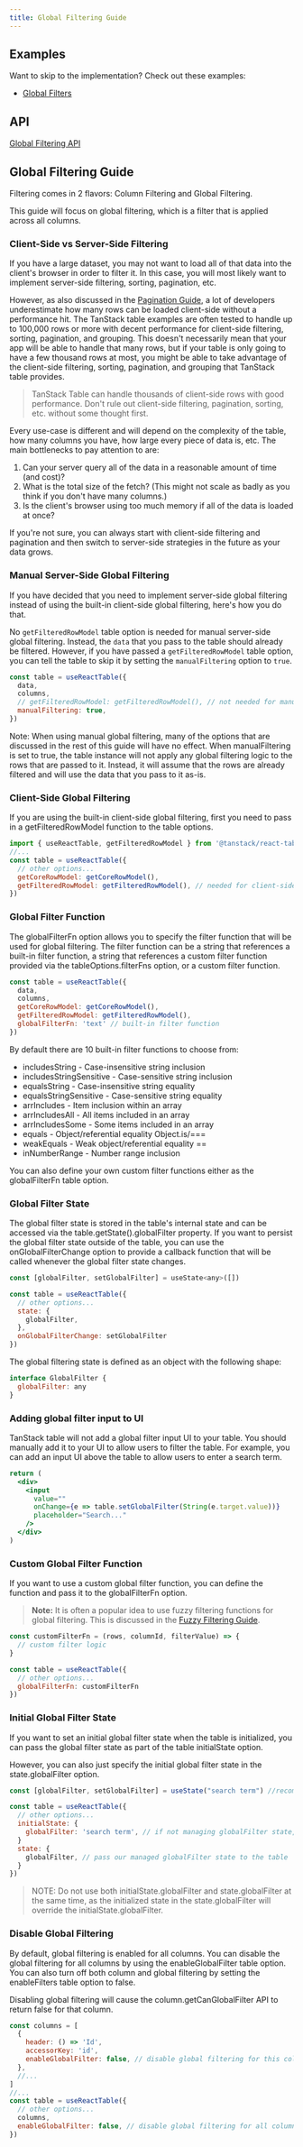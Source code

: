 ```yaml
---
title: Global Filtering Guide
---
```


## Examples

Want to skip to the implementation? Check out these examples:

- [Global Filters](../framework/react/examples/filters-global)

## API

[Global Filtering API](../api/features/global-filtering)

## Global Filtering Guide

Filtering comes in 2 flavors: Column Filtering and Global Filtering.

This guide will focus on global filtering, which is a filter that is applied across all columns.

### Client-Side vs Server-Side Filtering

If you have a large dataset, you may not want to load all of that data into the client's browser in order to filter it. In this case, you will most likely want to implement server-side filtering, sorting, pagination, etc.

However, as also discussed in the [Pagination Guide](../guide/pagination#should-you-use-client-side-pagination), a lot of developers underestimate how many rows can be loaded client-side without a performance hit. The TanStack table examples are often tested to handle up to 100,000 rows or more with decent performance for client-side filtering, sorting, pagination, and grouping. This doesn't necessarily mean that your app will be able to handle that many rows, but if your table is only going to have a few thousand rows at most, you might be able to take advantage of the client-side filtering, sorting, pagination, and grouping that TanStack table provides.

> TanStack Table can handle thousands of client-side rows with good performance. Don't rule out client-side filtering, pagination, sorting, etc. without some thought first.

Every use-case is different and will depend on the complexity of the table, how many columns you have, how large every piece of data is, etc. The main bottlenecks to pay attention to are:

1. Can your server query all of the data in a reasonable amount of time (and cost)?
2. What is the total size of the fetch? (This might not scale as badly as you think if you don't have many columns.)
3. Is the client's browser using too much memory if all of the data is loaded at once?

If you're not sure, you can always start with client-side filtering and pagination and then switch to server-side strategies in the future as your data grows.

### Manual Server-Side Global Filtering

If you have decided that you need to implement server-side global filtering instead of using the built-in client-side global filtering, here's how you do that.

No `getFilteredRowModel` table option is needed for manual server-side global filtering. Instead, the `data` that you pass to the table should already be filtered. However, if you have passed a `getFilteredRowModel` table option, you can tell the table to skip it by setting the `manualFiltering` option to `true`.

```jsx
const table = useReactTable({
  data,
  columns,
  // getFilteredRowModel: getFilteredRowModel(), // not needed for manual server-side global filtering
  manualFiltering: true,
})
```

Note: When using manual global filtering, many of the options that are discussed in the rest of this guide will have no effect. When manualFiltering is set to true, the table instance will not apply any global filtering logic to the rows that are passed to it. Instead, it will assume that the rows are already filtered and will use the data that you pass to it as-is.

### Client-Side Global Filtering

If you are using the built-in client-side global filtering, first you need to pass in a getFilteredRowModel function to the table options.

```jsx
import { useReactTable, getFilteredRowModel } from '@tanstack/react-table'
//...
const table = useReactTable({
  // other options...
  getCoreRowModel: getCoreRowModel(),
  getFilteredRowModel: getFilteredRowModel(), // needed for client-side global filtering
})
```

### Global Filter Function

The globalFilterFn option allows you to specify the filter function that will be used for global filtering. The filter function can be a string that references a built-in filter function, a string that references a custom filter function provided via the tableOptions.filterFns option, or a custom filter function.

```jsx
const table = useReactTable({
  data,
  columns,
  getCoreRowModel: getCoreRowModel(),
  getFilteredRowModel: getFilteredRowModel(),
  globalFilterFn: 'text' // built-in filter function
})
```

By default there are 10 built-in filter functions to choose from:

- includesString - Case-insensitive string inclusion
- includesStringSensitive - Case-sensitive string inclusion
- equalsString - Case-insensitive string equality
- equalsStringSensitive - Case-sensitive string equality
- arrIncludes - Item inclusion within an array
- arrIncludesAll - All items included in an array
- arrIncludesSome - Some items included in an array
- equals - Object/referential equality Object.is/===
- weakEquals - Weak object/referential equality ==
- inNumberRange - Number range inclusion

You can also define your own custom filter functions either as the globalFilterFn table option.

### Global Filter State

The global filter state is stored in the table's internal state and can be accessed via the table.getState().globalFilter property. If you want to persist the global filter state outside of the table, you can use the onGlobalFilterChange option to provide a callback function that will be called whenever the global filter state changes.

```jsx
const [globalFilter, setGlobalFilter] = useState<any>([])

const table = useReactTable({
  // other options...
  state: {
    globalFilter,
  },
  onGlobalFilterChange: setGlobalFilter
})
```

The global filtering state is defined as an object with the following shape:

```jsx
interface GlobalFilter {
  globalFilter: any
}
```

### Adding global filter input to UI

TanStack table will not add a global filter input UI to your table. You should manually add it to your UI to allow users to filter the table. For example, you can add an input UI above the table to allow users to enter a search term.

```jsx
return (
  <div>
    <input
      value=""
      onChange={e => table.setGlobalFilter(String(e.target.value))}
      placeholder="Search..."
    />
  </div>
)
```

### Custom Global Filter Function

If you want to use a custom global filter function, you can define the function and pass it to the globalFilterFn option.

> **Note:** It is often a popular idea to use fuzzy filtering functions for global filtering. This is discussed in the [Fuzzy Filtering Guide](./fuzzy-filtering.md).

```jsx
const customFilterFn = (rows, columnId, filterValue) => {
  // custom filter logic
}

const table = useReactTable({
  // other options...
  globalFilterFn: customFilterFn
})
```

### Initial Global Filter State

If you want to set an initial global filter state when the table is initialized, you can pass the global filter state as part of the table initialState option.

However, you can also just specify the initial global filter state in the state.globalFilter option.

```jsx
const [globalFilter, setGlobalFilter] = useState("search term") //recommended to initialize globalFilter state here

const table = useReactTable({
  // other options...
  initialState: {
    globalFilter: 'search term', // if not managing globalFilter state, set initial state here
  }
  state: {
    globalFilter, // pass our managed globalFilter state to the table
  }
})
```

> NOTE: Do not use both initialState.globalFilter and state.globalFilter at the same time, as the initialized state in the state.globalFilter will override the initialState.globalFilter.

### Disable Global Filtering

By default, global filtering is enabled for all columns. You can disable the global filtering for all columns by using the enableGlobalFilter table option. You can also turn off both column and global filtering by setting the enableFilters table option to false.

Disabling global filtering will cause the column.getCanGlobalFilter API to return false for that column.

```jsx
const columns = [
  {
    header: () => 'Id',
    accessorKey: 'id',
    enableGlobalFilter: false, // disable global filtering for this column
  },
  //...
]
//...
const table = useReactTable({
  // other options...
  columns,
  enableGlobalFilter: false, // disable global filtering for all columns
})
```
